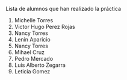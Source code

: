 ﻿Lista de alumnos que han realizado la práctica
1. Michelle Torres
1. Victor Hugo Perez Rojas
1. Nancy Torres
1. Lenin Aparicio
1. Nancy Torres
5. Mihael Cruz
6. Pedro Mercado
7. Luis Alberto Zegarra
8. Leticia Gomez

